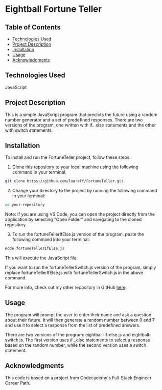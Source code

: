 # Eightball Fortune Teller

Table of Contents
---
- [Technologies Used](#technologies-used)
- [Project Description](#project-description)
- [Installation](#installation)
- [Usage](#usage)
- [Acknowledgments](acknowledgments)

Technologies Used
---
JavaScript

Project Description
---
This is a simple JavaScript program that predicts the future using a random number generator and a set of predefined responses. There are two versions of the program, one written with if...else statements and the other with switch statements.

Installation
---
To install and run the FortuneTeller project, follow these steps:

1. Clone this repository to your local machine using the following command in your terminal:
```bash
git clone https://github.com/louraff/FortuneTeller.git
```

2. Change your directory to the project by running the following command in your terminal:
```bash
cd your-repository
```

Note: If you are using VS Code, you can open the project directly from the application by selecting "Open Folder" and navigating to the cloned repository.

3. To run the fortuneTellerIfElse.js version of the program, paste the following command into your terminal:
```bash
node fortuneTellerIfElse.js
```
This will execute the JavaScript file.

If you want to run the fortuneTellerSwitch.js version of the program, simply replace fortuneTellerIfElse.js with fortuneTellerSwitch.js in the above command.

For more info, check out my other repository in GitHub [here](https://github.com/louraff/gitgettingstarted).

Usage
---
The program will prompt the user to enter their name and ask a question about their future. It will then generate a random number between 0 and 7 and use it to select a response from the list of predefined answers.

There are two versions of the program: eightball-if-else.js and eightball-switch.js. The first version uses if...else statements to select a response based on the random number, while the second version uses a switch statement.

Acknowledgments
---
This code is based on a project from Codecademy's Full-Stack Engineer Career Path.
